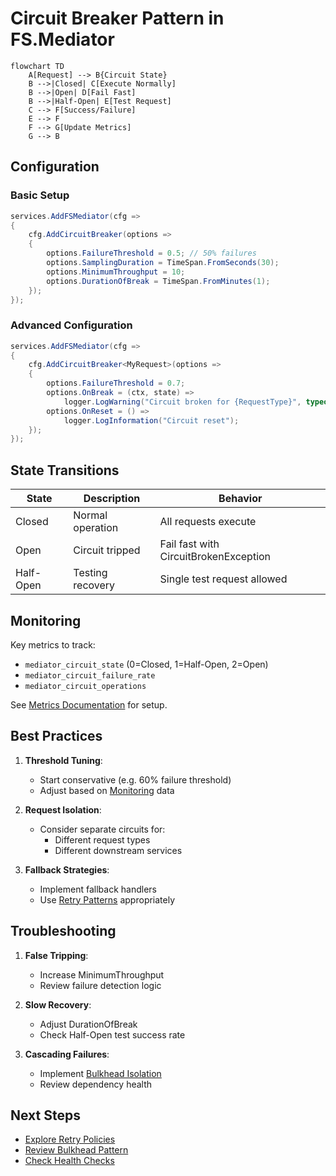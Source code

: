 # Circuit Breaker Pattern in FS.Mediator

```mermaid
flowchart TD
    A[Request] --> B{Circuit State}
    B -->|Closed| C[Execute Normally]
    B -->|Open| D[Fail Fast]
    B -->|Half-Open| E[Test Request]
    C --> F[Success/Failure]
    E --> F
    F --> G[Update Metrics]
    G --> B
```

## Configuration

### Basic Setup
```csharp
services.AddFSMediator(cfg => 
{
    cfg.AddCircuitBreaker(options => 
    {
        options.FailureThreshold = 0.5; // 50% failures
        options.SamplingDuration = TimeSpan.FromSeconds(30);
        options.MinimumThroughput = 10;
        options.DurationOfBreak = TimeSpan.FromMinutes(1);
    });
});
```

### Advanced Configuration
```csharp
services.AddFSMediator(cfg => 
{
    cfg.AddCircuitBreaker<MyRequest>(options => 
    {
        options.FailureThreshold = 0.7;
        options.OnBreak = (ctx, state) => 
            logger.LogWarning("Circuit broken for {RequestType}", typeof(MyRequest));
        options.OnReset = () => 
            logger.LogInformation("Circuit reset");
    });
});
```

## State Transitions

| State | Description | Behavior |
|-------|-------------|----------|
| Closed | Normal operation | All requests execute |
| Open | Circuit tripped | Fail fast with CircuitBrokenException |
| Half-Open | Testing recovery | Single test request allowed |

## Monitoring

Key metrics to track:
- `mediator_circuit_state` (0=Closed, 1=Half-Open, 2=Open)
- `mediator_circuit_failure_rate`
- `mediator_circuit_operations`

See [Metrics Documentation](../monitoring/metrics.md) for setup.

## Best Practices

1. **Threshold Tuning**:
   - Start conservative (e.g. 60% failure threshold)
   - Adjust based on [Monitoring](../monitoring/metrics.md) data

2. **Request Isolation**:
   - Consider separate circuits for:
     - Different request types
     - Different downstream services

3. **Fallback Strategies**:
   - Implement fallback handlers
   - Use [Retry Patterns](../resilience/retry-policies.md) appropriately

## Troubleshooting

1. **False Tripping**:
   - Increase MinimumThroughput
   - Review failure detection logic

2. **Slow Recovery**:
   - Adjust DurationOfBreak
   - Check Half-Open test success rate

3. **Cascading Failures**:
   - Implement [Bulkhead Isolation](../resilience/bulkheads.md)
   - Review dependency health

## Next Steps

- [Explore Retry Policies](../resilience/retry-policies.md)
- [Review Bulkhead Pattern](../resilience/bulkheads.md)
- [Check Health Checks](../monitoring/health-checks.md)